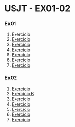 # USJT - EX01-02

### Ex01
1. [Exercício]()
2. [Exercício]()
3. [Exercício]()
4. [Exercício]()
5. [Exercício]()
6. [Exercício]()
7. [Exercício]()

### Ex02
1. [Exercício]()
2. [Exercício B](https://github.com/FelipeVenezuela/EX02-B)
3. [Exercício]()
4. [Exercício]()
5. [Exercício]()
6. [Exercício]()
7. [Exercício]()
